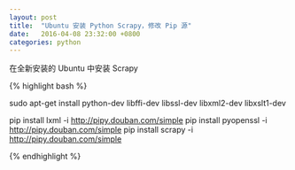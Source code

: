 ```yaml
---
layout: post
title:  "Ubuntu 安装 Python Scrapy，修改 Pip 源"
date:   2016-04-08 23:32:00 +0800
categories: python
---
```


在全新安装的 Ubuntu 中安装 Scrapy

{% highlight bash %}

sudo apt-get install python-dev libffi-dev libssl-dev libxml2-dev libxslt1-dev

pip install lxml      -i http://pipy.douban.com/simple
pip install pyopenssl -i http://pipy.douban.com/simple
pip install scrapy    -i http://pipy.douban.com/simple

{% endhighlight %}
